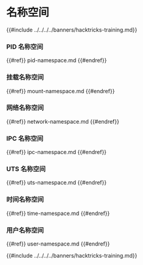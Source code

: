 # 名称空间

{{#include ../../../../banners/hacktricks-training.md}}

### **PID 名称空间**

{{#ref}}
pid-namespace.md
{{#endref}}

### **挂载名称空间**

{{#ref}}
mount-namespace.md
{{#endref}}

### **网络名称空间**

{{#ref}}
network-namespace.md
{{#endref}}

### **IPC 名称空间**

{{#ref}}
ipc-namespace.md
{{#endref}}

### **UTS 名称空间**

{{#ref}}
uts-namespace.md
{{#endref}}

### 时间名称空间

{{#ref}}
time-namespace.md
{{#endref}}

### 用户名称空间

{{#ref}}
user-namespace.md
{{#endref}}

{{#include ../../../../banners/hacktricks-training.md}}
